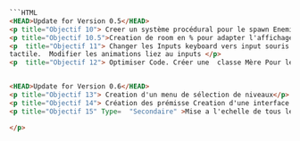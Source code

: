 
```HTML
```HTML
<HEAD>Update for Version 0.5</HEAD>
<p title="Objectif 10"> Creer un système procédural pour le spawn Enemie. //première étape de la génération procédurale des niveaux</p> 
<p title="Objectif 10.5">Creation de room en % pour adapter l'affichage à chaque écran </p> 
<p  title="Objectif 11"> Changer les Inputs keyboard vers input souris pour passer sur 
tactile.  Modifier les animations liez au inputs </p>   
<p  title="Objectif 12"> Optimiser Code. Créer une  classe Mère Pour les Enemies et bullets<!--redondance -->


<HEAD>Update for Version 0.6</HEAD>
<p title="Objectif 13"> Creation d'un menu de sélection de niveaux</p> 
<p title="Objectif 14"> Création des prémisse Creation d'une interface de type borne arcade année 80 //Ajout Font Pixel</p>
<p title="Objectif 15" Type=  "Secondaire" >Mise a l'echelle de tous les éléments</p>

</p>
```